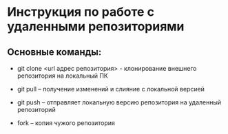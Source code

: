 
# Инструкция по работе с удаленными репозиториями

## Основные команды:

* git clone <url адрес репозитория> - клонирование внешнего репозитория на локальный ПК

* git pull – получение изменений и слияние с локальной версией

* git push – отправляет локальную версию репозитория на удаленный репозиторий

* fork – копия чужого репозитория

